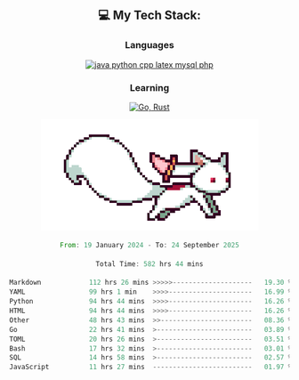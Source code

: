 
<div align="center">
<br>

## 💻 My Tech Stack:

### Languages

[![java python cpp latex mysql php](https://skillicons.dev/icons?i=java,python,cpp,latex,mysql,php)](https://skillicons.dev)

### Learning

[![Go, Rust](https://skillicons.dev/icons?i=go,rust)](https://skillicons.dev)

<center>

<img src="kyubey.gif" alt="Alt-Text" title="" >

</center>


<!--START_SECTION:waka-->

```rust
From: 19 January 2024 - To: 24 September 2025

Total Time: 582 hrs 44 mins

Markdown            112 hrs 26 mins >>>>>--------------------   19.30 %
YAML                99 hrs 1 min    >>>>---------------------   16.99 %
Python              94 hrs 44 mins  >>>>---------------------   16.26 %
HTML                94 hrs 44 mins  >>>>---------------------   16.26 %
Other               48 hrs 43 mins  >>-----------------------   08.36 %
Go                  22 hrs 41 mins  >------------------------   03.89 %
TOML                20 hrs 26 mins  >------------------------   03.51 %
Bash                17 hrs 32 mins  >------------------------   03.01 %
SQL                 14 hrs 58 mins  >------------------------   02.57 %
JavaScript          11 hrs 27 mins  -------------------------   01.97 %
```

<!--END_SECTION:waka-->
